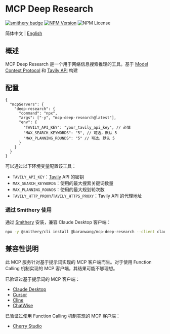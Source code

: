 # MCP Deep Research

[![smithery badge](https://smithery.ai/badge/@baranwang/mcp-deep-research)](https://smithery.ai/server/@baranwang/mcp-deep-research)
[![NPM Version](https://img.shields.io/npm/v/mcp-deep-research)](https://www.npmjs.com/package/mcp-deep-research)
![NPM License](https://img.shields.io/npm/l/mcp-deep-research)

简体中文 | [English](README.md)

## 概述

MCP Deep Research 是一个用于网络信息搜索推理的工具。基于 [Model Context Protocol](https://modelcontextprotocol.com/) 和 [Tavily API](https://tavily.com/) 构建

## 配置

```jsonc
{
  "mcpServers": {
    "deep-research": {
      "command": "npx",
      "args": ["-y", "mcp-deep-research@latest"],
      "env": {
        "TAVILY_API_KEY": "your_tavily_api_key", // 必填
        "MAX_SEARCH_KEYWORDS": "5", // 可选，默认 5
        "MAX_PLANNING_ROUNDS": "5" // 可选，默认 5
      }
    }
  }
}
```

可以通过以下环境变量配置该工具：

- `TAVILY_API_KEY`：[Tavily](https://tavily.com/) API 的密钥
- `MAX_SEARCH_KEYWORDS`：使用的最大搜索关键词数量
- `MAX_PLANNING_ROUNDS`：使用的最大规划轮次数
- `TAVILY_HTTP_PROXY`/`TAVILY_HTTPS_PROXY`：Tavily API 的代理地址

### 通过 Smithery 使用

通过 [Smithery](https://smithery.ai/server/@baranwang/mcp-deep-research) 安装，兼容 Claude Desktop 客户端：

```bash
npx -y @smithery/cli install @baranwang/mcp-deep-research --client claude
```

## 兼容性说明

此 MCP 服务针对基于提示词实现的 MCP 客户端而生。对于使用 Function Calling 机制实现的 MCP 客户端，其结果可能不够理想。

已验证过基于提示词的 MCP 客户端：

- [Claude Desktop](https://claude.ai/download)
- [Cursor](https://www.cursor.com/)
- [Cline](https://github.com/cline/cline)
- [ChatWise](https://chatwise.app/)

已验证过使用 Function Calling 机制实现的 MCP 客户端：

- [Cherry Studio](https://cherry-ai.com/)
